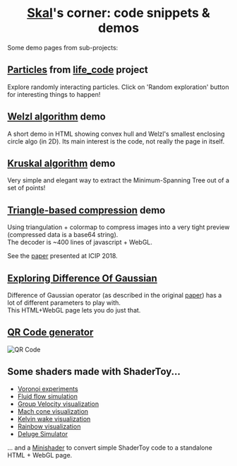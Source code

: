 # <center><a href="./MASSIMINO_Pascal_Resume.pdf">Skal</a>'s corner: code snippets & demos</center>

Some demo pages from sub-projects:

## [Particles](https://skal65535.github.io/particle_life/particle_life.html#91651088029) from [life_code](https://github.com/skal65535/life_code) project

   Explore randomly interacting particles. Click on 'Random exploration' button for interesting things to happen!


## [Welzl algorithm](https://skal65535.github.io/convex_hull/index.html) demo

   A short demo in HTML showing convex hull and Welzl's
   smallest enclosing circle algo (in 2D).
   Its main interest is the code, not really the page in itself.

## [Kruskal algorithm](https://skal65535.github.io/network/kruskal.html) demo

   Very simple and elegant way to extract the Minimum-Spanning Tree out
   of a set of points!

## [Triangle-based compression](https://skal65535.github.io/triangle/index.html) demo

   Using triangulation + colormap to compress images into a very tight preview
   (compressed data is a base64 string).<br/>
   The decoder is ~400 lines of javascript + WebGL.

   See the [paper](http://arxiv.org/abs/1809.02257) presented at ICIP 2018.

## [Exploring Difference Of Gaussian](https://skal65535.github.io/dog/dog.html)

   Difference of Gaussian operator
   (as described in the original [paper](https://users.cs.northwestern.edu/~sco590/winnemoeller-cag2012.pdf))
   has a lot of different parameters to play with.<br/>
   This HTML+WebGL page lets you do just that.

## [QR Code generator](https://skal65535.github.io/QR)

   ![QR Code](https://skal65535.github.io/QR/QRCode.webp)

## Some shaders made with ShaderToy...

  * [Voronoi experiments](https://www.shadertoy.com/view/ftByDD)
  * [Fluid flow simulation](https://www.shadertoy.com/view/ft2czK)
  * [Group Velocity visualization](https://www.shadertoy.com/view/stcBDB)
  * [Mach cone visualization](https://www.shadertoy.com/view/slKfWR)
  * [Kelvin wake visualization](https://www.shadertoy.com/view/stGBWh)
  * [Rainbow visualization](https://www.shadertoy.com/view/NlyfRV)
  * [Deluge Simulator](https://www.shadertoy.com/view/slKfWc)

... and a [Minishader](https://skal65535.github.io/minishader/index.html) to
convert simple ShaderToy code to a standalone HTML + WebGL page.
